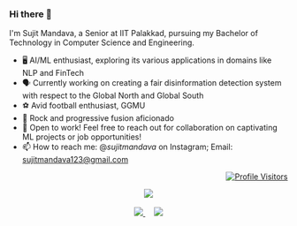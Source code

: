 ### Hi there 👋
I'm Sujit Mandava, a Senior at IIT Palakkad, pursuing my Bachelor of Technology in Computer Science and Engineering. 
- 🖥️ AI/ML enthusiast, exploring its various applications in domains like NLP and FinTech
- 🗣️ Currently working on creating a fair disinformation detection system with respect to the Global North and Global South
- ⚽ Avid football enthusiast, GGMU
- 🎸 Rock and progressive fusion aficionado
- 🏢 Open to work! Feel free to reach out for collaboration on captivating ML projects or job opportunities!
- 📫 How to reach me: @_sujitmandava_ on Instagram; Email: sujitmandava123@gmail.com

<p align = "right">
  <a href="https://github.com/sujitmandava">  
  <img src ="https://komarev.com/ghpvc/?username=sujitmandava&color=2266aa&style=flat" alt="Profile Visitors"/>
  </a>
</p>

<p align = "center">
  <a href="https://github.com/sujitmandava">
  <img src="https://github-profile-summary-cards.vercel.app/api/cards/profile-details?username=sujitmandava&theme=nord_dark" />
  </a>
  <br/>
  <br/>
  <a href="https://github.com/sujitmandava">
  <img src="https://github-profile-summary-cards.vercel.app/api/cards/repos-per-language?username=sujitmandava&theme=nord_dark" />
  </a>
  &nbsp;
  &nbsp;
  <a href="https://github.com/sujitmandava">
  <img src="https://github-profile-summary-cards.vercel.app/api/cards/most-commit-language?username=sujitmandava&theme=nord_dark" />
  </a>
</p>
